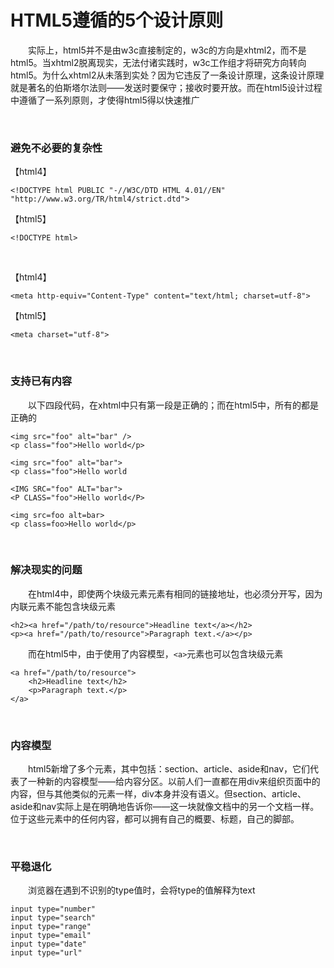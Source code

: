 # HTML5遵循的5个设计原则

&emsp;&emsp;实际上，html5并不是由w3c直接制定的，w3c的方向是xhtml2，而不是html5。当xhtml2脱离现实，无法付诸实践时，w3c工作组才将研究方向转向html5。为什么xhtml2从未落到实处？因为它违反了一条设计原理，这条设计原理就是著名的伯斯塔尔法则——发送时要保守；接收时要开放。而在html5设计过程中遵循了一系列原则，才使得html5得以快速推广

&nbsp;

### 避免不必要的复杂性

【html4】

```
<!DOCTYPE html PUBLIC "-//W3C/DTD HTML 4.01//EN" "http://www.w3.org/TR/html4/strict.dtd">
```

【html5】

```
<!DOCTYPE html>
```

&nbsp;

【html4】

```
<meta http-equiv="Content-Type" content="text/html; charset=utf-8">
```

【html5】

```
<meta charset="utf-8">
```

&nbsp;

### 支持已有内容

&emsp;&emsp;以下四段代码，在xhtml中只有第一段是正确的；而在html5中，所有的都是正确的

```
<img src="foo" alt="bar" />
<p class="foo">Hello world</p>

<img src="foo" alt="bar">
<p class="foo">Hello world

<IMG SRC="foo" ALT="bar">
<P CLASS="foo">Hello world</P>

<img src=foo alt=bar>
<p class=foo>Hello world</p>
```

&nbsp;

### 解决现实的问题

&emsp;&emsp;在html4中，即使两个块级元素元素有相同的链接地址，也必须分开写，因为内联元素不能包含块级元素

```
<h2><a href="/path/to/resource">Headline text</a></h2>
<p><a href="/path/to/resource">Paragraph text.</a></p>
```

&emsp;&emsp;而在html5中，由于使用了内容模型，`<a>`元素也可以包含块级元素

```
<a href="/path/to/resource">
    <h2>Headline text</h2>
    <p>Paragraph text.</p>
</a>
```

&nbsp;

### 内容模型

&emsp;&emsp;html5新增了多个元素，其中包括：section、article、aside和nav，它们代表了一种新的内容模型——给内容分区。以前人们一直都在用div来组织页面中的内容，但与其他类似的元素一样，div本身并没有语义。但section、article、aside和nav实际上是在明确地告诉你——这一块就像文档中的另一个文档一样。位于这些元素中的任何内容，都可以拥有自己的概要、标题，自己的脚部。

&nbsp;

### 平稳退化

&emsp;&emsp;浏览器在遇到不识别的type值时，会将type的值解释为text

```
input type="number"
input type="search"
input type="range"
input type="email"
input type="date"
input type="url"
```
